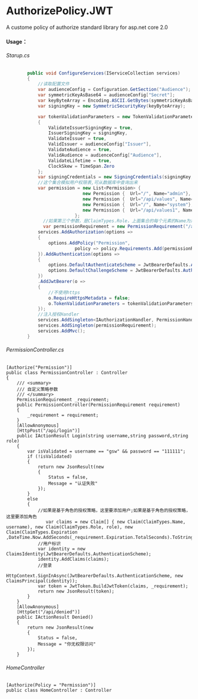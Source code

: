 # AuthorizePolicy.JWT
A custome policy of authorize standard library for asp.net core 2.0

#### Usage：
###### Starup.cs
```C#
        public void ConfigureServices(IServiceCollection services)
        {
            //读取配置文件
            var audienceConfig = Configuration.GetSection("Audience");
            var symmetricKeyAsBase64 = audienceConfig["Secret"];
            var keyByteArray = Encoding.ASCII.GetBytes(symmetricKeyAsBase64);
            var signingKey = new SymmetricSecurityKey(keyByteArray);

            var tokenValidationParameters = new TokenValidationParameters
            {
                ValidateIssuerSigningKey = true,
                IssuerSigningKey = signingKey,
                ValidateIssuer = true,
                ValidIssuer = audienceConfig["Issuer"],
                ValidateAudience = true,
                ValidAudience = audienceConfig["Audience"],
                ValidateLifetime = true,
                ClockSkew = TimeSpan.Zero
            };
            var signingCredentials = new SigningCredentials(signingKey, SecurityAlgorithms.HmacSha256);
            //这个集合模拟用户权限表,可从数据库中查询出来
            var permission = new List<Permission> {
                             new Permission {  Url="/", Name="admin"},
                             new Permission {  Url="/api/values", Name="admin"},
                             new Permission {  Url="/", Name="system"},
                             new Permission {  Url="/api/values1", Name="system"}
                          };
              //如果第三个参数，是ClaimTypes.Role，上面集合的每个元素的Name为角色名称，如果ClaimTypes.Name，即上面集合的每个元素的Name为用户名
              var permissionRequirement = new PermissionRequirement("/api/denied", permission, ClaimTypes.Role, audienceConfig["Issuer"], audienceConfig["Audience"], signingCredentials);
            services.AddAuthorization(options =>
            {
                options.AddPolicy("Permission",
                          policy => policy.Requirements.Add(permissionRequirement));
            }).AddAuthentication(options =>
            {
                options.DefaultAuthenticateScheme = JwtBearerDefaults.AuthenticationScheme;
                options.DefaultChallengeScheme = JwtBearerDefaults.AuthenticationScheme;
            })
            .AddJwtBearer(o =>
            {
                //不使用https
                o.RequireHttpsMetadata = false;
                o.TokenValidationParameters = tokenValidationParameters;
            });
            //注入授权Handler
            services.AddSingleton<IAuthorizationHandler, PermissionHandler>();
            services.AddSingleton(permissionRequirement);
            services.AddMvc();
        }
```      
###### PermissionController.cs

    [Authorize("Permission")]
    public class PermissionController : Controller
    {
        /// <summary>
        /// 自定义策略参数
        /// </summary>
        PermissionRequirement _requirement;
        public PermissionController(PermissionRequirement requirement)
        {
            _requirement = requirement;
        }
        [AllowAnonymous]
        [HttpPost("/api/login")]
        public IActionResult Login(string username,string password,string role)
        { 
            var isValidated = username == "gsw" && password == "111111";
            if (!isValidated)
            {
                return new JsonResult(new
                {
                    Status = false,
                    Message = "认证失败"
                });
            }
            else
            { 
                //如果是基于角色的授权策略，这里要添加用户;如果是基于角色的授权策略，这里要添加角色
                   var claims = new Claim[] { new Claim(ClaimTypes.Name, username), new Claim(ClaimTypes.Role, role), new Claim(ClaimTypes.Expiration ,DateTime.Now.AddSeconds(_requirement.Expiration.TotalSeconds).ToString())};
                //用户标识
                var identity = new ClaimsIdentity(JwtBearerDefaults.AuthenticationScheme); 
                identity.AddClaims(claims);
                //登录
                HttpContext.SignInAsync(JwtBearerDefaults.AuthenticationScheme, new ClaimsPrincipal(identity));
                var token = JwtToken.BuildJwtToken(claims, _requirement);
                return new JsonResult(token);
            }
        }
        [AllowAnonymous]
        [HttpGet("/api/denied")]
        public IActionResult Denied()
        {
            return new JsonResult(new
            {
                Status = false,
                Message = "你无权限访问"
            });
        }
###### HomeController

    [Authorize(Policy = "Permission")]
    public class HomeController : Controller
